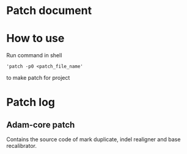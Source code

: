 Patch document
====

# How to use
Run command in shell
```
'patch -p0 <patch_file_name'
```
to make patch for project

# Patch log
## Adam-core patch
Contains the source code of mark duplicate, indel realigner and base recalibrator.
